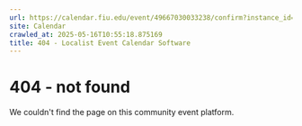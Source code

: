 ```yaml
---
url: https://calendar.fiu.edu/event/49667030033238/confirm?instance_id=49667030036311&return=https%3A%2F%2Fcalendar.fiu.edu%2Fcalendar%3Fevent_types%255B%255D%3D121722
site: Calendar
crawled_at: 2025-05-16T10:55:18.875169
title: 404 - Localist Event Calendar Software
---
```


# 404 - not found
We couldn't find the page on this community event platform.
